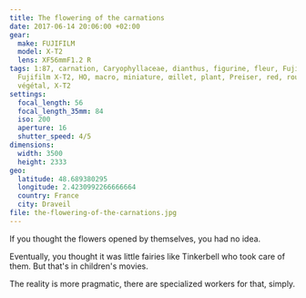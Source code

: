 ```yaml
---
title: The flowering of the carnations
date: 2017-06-14 20:06:00 +02:00
gear:
  make: FUJIFILM
  model: X-T2
  lens: XF56mmF1.2 R
tags: 1:87, carnation, Caryophyllaceae, dianthus, figurine, fleur, Fujifilm,
  Fujifilm X-T2, HO, macro, miniature, œillet, plant, Preiser, red, rouge,
  végétal, X-T2
settings:
  focal_length: 56
  focal_length_35mm: 84
  iso: 200
  aperture: 16
  shutter_speed: 4/5
dimensions:
  width: 3500
  height: 2333
geo:
  latitude: 48.689380295
  longitude: 2.4230992266666664
  country: France
  city: Draveil
file: the-flowering-of-the-carnations.jpg
---
```


If you thought the flowers opened by themselves, you had no idea.

Eventually, you thought it was little fairies like Tinkerbell who took care of them. But that's in children's movies.

The reality is more pragmatic, there are specialized workers for that, simply.

